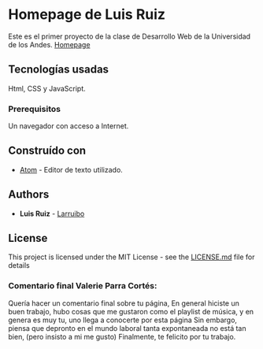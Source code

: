 # Homepage de Luis Ruiz

Este es el primer proyecto de la clase de Desarrollo Web de la Universidad de los Andes. [Homepage](https://larruibo.github.io/homepage)

## Tecnologías usadas

Html, CSS y JavaScript.

### Prerequisitos

Un navegador con acceso a Internet.


## Construído con

* [Atom](https://atom.io) - Editor de texto utilizado.


## Authors

* **Luis Ruiz** - [Larruibo](https://github.com/larruibo)


## License

This project is licensed under the MIT License - see the [LICENSE.md](LICENSE.md) file for details

### Comentario final Valerie Parra Cortés: 
Quería hacer un comentario final sobre tu página,
En general hiciste un buen trabajo, hubo cosas que me gustaron como el playlist de música, y en genera es muy tu, uno llega a conocerte por esta página Sin embargo, piensa que depronto en el mundo laboral tanta expontaneada no está tan bien, (pero insisto a mi me gusto) 
Finalmente, te felicito por tu trabajo.
